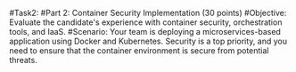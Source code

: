 #Task2:
#Part 2: Container Security Implementation (30 points)
#Objective: Evaluate the candidate's experience with container security, orchestration tools, and IaaS.
#Scenario: Your team is deploying a microservices-based application using Docker and Kubernetes. Security is a top priority, and you need to ensure that the container environment is secure from potential threats.
